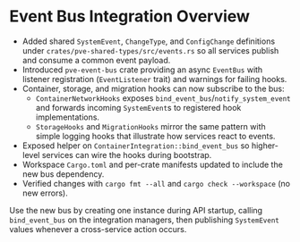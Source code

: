 # Event Bus Integration Overview

- Added shared `SystemEvent`, `ChangeType`, and `ConfigChange` definitions under `crates/pve-shared-types/src/events.rs` so all services publish and consume a common event payload.
- Introduced `pve-event-bus` crate providing an async `EventBus` with listener registration (`EventListener` trait) and warnings for failing hooks.
- Container, storage, and migration hooks can now subscribe to the bus:
  - `ContainerNetworkHooks` exposes `bind_event_bus`/`notify_system_event` and forwards incoming `SystemEvent`s to registered hook implementations.
  - `StorageHooks` and `MigrationHooks` mirror the same pattern with simple logging hooks that illustrate how services react to events.
- Exposed helper on `ContainerIntegration::bind_event_bus` so higher-level services can wire the hooks during bootstrap.
- Workspace `Cargo.toml` and per-crate manifests updated to include the new bus dependency.
- Verified changes with `cargo fmt --all` and `cargo check --workspace` (no new errors).

Use the new bus by creating one instance during API startup, calling `bind_event_bus` on the integration managers, then publishing `SystemEvent` values whenever a cross-service action occurs.
